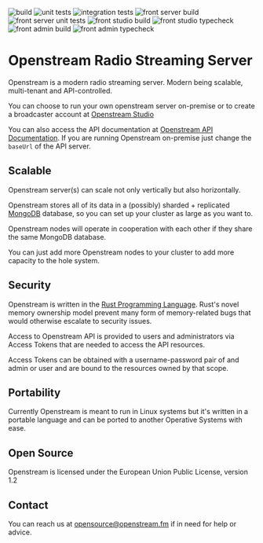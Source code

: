 
![build](https://github.com/ramiroaisen/openstream-rs/actions/workflows/cargo-build.yml/badge.svg)
![unit tests](https://github.com/ramiroaisen/openstream-rs/actions/workflows/cargo-unit-tests.yml/badge.svg)
![integration tests](https://github.com/ramiroaisen/openstream-rs/actions/workflows/cargo-integration-tests.yml/badge.svg)
![front server build](https://github.com/ramiroaisen/openstream-rs/actions/workflows/front-server-build.yml/badge.svg)
![front server unit tests](https://github.com/ramiroaisen/openstream-rs/actions/workflows/front-server-unit-tests.yml/badge.svg)
![front studio build](https://github.com/ramiroaisen/openstream-rs/actions/workflows/front-studio-build.yml/badge.svg)
![front studio typecheck](https://github.com/ramiroaisen/openstream-rs/actions/workflows/front-studio-typecheck.yml/badge.svg)
![front admin build](https://github.com/ramiroaisen/openstream-rs/actions/workflows/front-admin-build.yml/badge.svg)
![front admin typecheck](https://github.com/ramiroaisen/openstream-rs/actions/workflows/front-admin-typecheck.yml/badge.svg)



# Openstream Radio Streaming Server

Openstream is a modern radio streaming server.
Modern being scalable, multi-tenant and API-controlled.

You can choose to run your own openstream server on-premise or to create a broadcaster account at [Openstream Studio](https://studio.openstream.fm)

You can also access the API documentation at [Openstream API Documentation](https://api.openstream.fm/docs). If you are running Openstream on-premise just change the `baseUrl` of the API server.


## Scalable
Openstream server(s) can scale not only vertically but also horizontally.

Openstream stores all of its data in a (possibly) sharded + replicated [MongoDB](https://www.mongodb.com) database, so you can set up your cluster as large as you want to.

Openstream nodes will operate in cooperation with each other if they share the same MongoDB database.

You can just add more Openstream nodes to your cluster to add more capacity to the hole system.


## Security

Openstream is written in the [Rust Programming Language](https://www.rust-lang.org). Rust's novel memory ownership model prevent many form of memory-related bugs that would otherwise escalate to security issues.

Access to Openstream API is provided to users and administrators via Access Tokens that are needed to access the API resources.

Access Tokens can be obtained with a username-password pair of and admin or user and are bound to the resources owned by that scope.


## Portability

Currently Openstream is meant to run in Linux systems but it's written in a portable language and can be ported to another Operative Systems with ease. 

## Open Source
Openstream is licensed under the European Union Public License, version 1.2

## Contact
You can reach us at opensource@openstream.fm if in need for help or advice.
